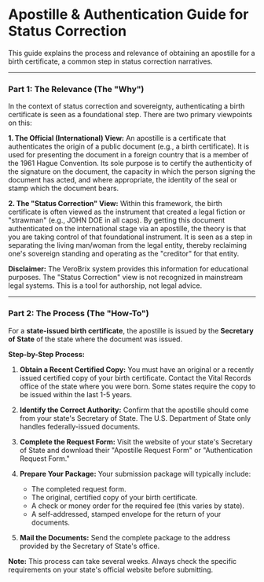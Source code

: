 # Apostille & Authentication Guide for Status Correction

This guide explains the process and relevance of obtaining an apostille for a birth certificate, a common step in status correction narratives.

---

### Part 1: The Relevance (The "Why")

In the context of status correction and sovereignty, authenticating a birth certificate is seen as a foundational step. There are two primary viewpoints on this:

**1. The Official (International) View:**
An apostille is a certificate that authenticates the origin of a public document (e.g., a birth certificate). It is used for presenting the document in a foreign country that is a member of the 1961 Hague Convention. Its sole purpose is to certify the authenticity of the signature on the document, the capacity in which the person signing the document has acted, and where appropriate, the identity of the seal or stamp which the document bears.

**2. The "Status Correction" View:**
Within this framework, the birth certificate is often viewed as the instrument that created a legal fiction or "strawman" (e.g., JOHN DOE in all caps). By getting this document authenticated on the international stage via an apostille, the theory is that you are taking control of that foundational instrument. It is seen as a step in separating the living man/woman from the legal entity, thereby reclaiming one's sovereign standing and operating as the "creditor" for that entity.

**Disclaimer:** The VeroBrix system provides this information for educational purposes. The "Status Correction" view is not recognized in mainstream legal systems. This is a tool for authorship, not legal advice.

---

### Part 2: The Process (The "How-To")

For a **state-issued birth certificate**, the apostille is issued by the **Secretary of State** of the state where the document was issued.

**Step-by-Step Process:**

1.  **Obtain a Recent Certified Copy:** You must have an original or a recently issued certified copy of your birth certificate. Contact the Vital Records office of the state where you were born. Some states require the copy to be issued within the last 1-5 years.

2.  **Identify the Correct Authority:** Confirm that the apostille should come from your state's Secretary of State. The U.S. Department of State only handles federally-issued documents.

3.  **Complete the Request Form:** Visit the website of your state's Secretary of State and download their "Apostille Request Form" or "Authentication Request Form."

4.  **Prepare Your Package:** Your submission package will typically include:
    *   The completed request form.
    *   The original, certified copy of your birth certificate.
    *   A check or money order for the required fee (this varies by state).
    *   A self-addressed, stamped envelope for the return of your documents.

5.  **Mail the Documents:** Send the complete package to the address provided by the Secretary of State's office.

**Note:** This process can take several weeks. Always check the specific requirements on your state's official website before submitting.